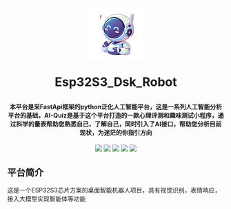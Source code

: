 <p align="center">
	<img alt="logo" src="https://github.com/reddts/Esp32S3_Dsk_Robot/blob/main/images/logo.png">
</p>
<h1 align="center" style="margin: 30px 0 30px; font-weight: bold;">Esp32S3_Dsk_Robot</h1>
<h4 align="center">本平台是采FastApi框架的python泛化人工智能平台，这是一系列人工智能分析平台的基础，AI-Quiz是基于这个平台打造的一款心理评测和趣味测试小程序，通过科学的量表帮助您熟悉自己，了解自己，同时引入了AI接口，帮助您分析目前现状，为迷茫的你指引方向</h4>
<p align="center">
	<a href="https://github.com/reddts/Esp32S3_Dsk_Robot"><img src="https://img.shields.io/github/stars/reddts/AI-Quiz?style=social"></a>
	<a href="https://github.com/reddts/Esp32S3_Dsk_Robot"><img src="https://img.shields.io/badge/Esp32S3_Dsk_Robot-v1.0.0-brightgreen.svg"></a>
	<a href="https://github.com/reddts/Esp32S3_Dsk_Robot/blob/main/LICENSE"><img src="https://img.shields.io/github/license/mashape/apistatus.svg"></a>
    <img src="https://img.shields.io/badge/python-≥3.10.15-blue">
    <img src="https://img.shields.io/badge/MySQL-≥5.7-blue">
</p>

## 平台简介

这是一个ESP32S3芯片方案的桌面智能机器人项目，具有视觉识别，表情响应，接入大模型实现智能体等功能
